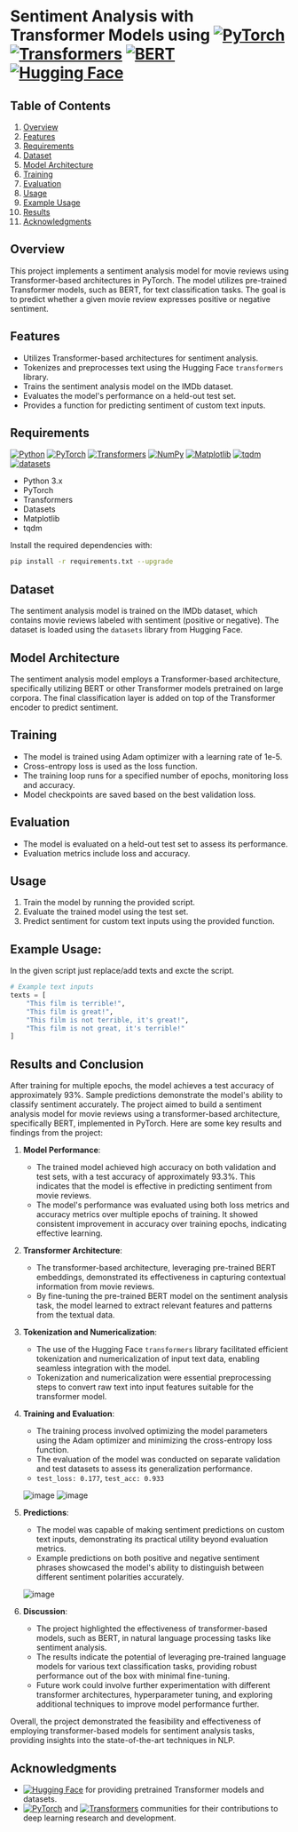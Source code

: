 # Sentiment Analysis with Transformer Models using [![PyTorch](https://img.shields.io/badge/pytorch-%23EE4C2C.svg?style=flat-square&logo=pytorch&logoColor=white)](https://pytorch.org/) [![Transformers](https://img.shields.io/badge/transformers-%234A329A.svg?style=flat-square&logo=huggingface&logoColor=white)](https://huggingface.co/transformers/) [![BERT](https://img.shields.io/badge/BERT-%234A329A.svg?style=flat-square&logo=transformers&logoColor=white)](https://huggingface.co/transformers/model_doc/bert.html) [![Hugging Face](https://img.shields.io/badge/Hugging%20Face-%23F7931E.svg?style=flat-square&logo=huggingface&logoColor=white)](https://huggingface.co/)



## Table of Contents
1. [Overview](#overview)
2. [Features](#features)
3. [Requirements](#requirements)
4. [Dataset](#dataset)
5. [Model Architecture](#model-architecture)
6. [Training](#training)
7. [Evaluation](#evaluation)
8. [Usage](#usage)
9. [Example Usage](#example-usage)
10. [Results](#results)
11. [Acknowledgments](#acknowledgments)


## Overview
This project implements a sentiment analysis model for movie reviews using Transformer-based architectures in PyTorch. The model utilizes pre-trained Transformer models, such as BERT, for text classification tasks. The goal is to predict whether a given movie review expresses positive or negative sentiment.

## Features
- Utilizes Transformer-based architectures for sentiment analysis.
- Tokenizes and preprocesses text using the Hugging Face `transformers` library.
- Trains the sentiment analysis model on the IMDb dataset.
- Evaluates the model's performance on a held-out test set.
- Provides a function for predicting sentiment of custom text inputs.

## Requirements
[![Python](https://img.shields.io/badge/python-3.8-blue.svg?style=flat-square)](https://www.python.org/downloads/release/python-380/)
[![PyTorch](https://img.shields.io/badge/pytorch-%23EE4C2C.svg?style=flat-square&logo=pytorch&logoColor=white)](https://pytorch.org/)
[![Transformers](https://img.shields.io/badge/transformers-%234A329A.svg?style=flat-square&logo=huggingface&logoColor=white)](https://huggingface.co/transformers/)
[![NumPy](https://img.shields.io/badge/numpy-%23013243.svg?style=flat-square&logo=numpy&logoColor=white)](https://numpy.org/)
[![Matplotlib](https://img.shields.io/badge/matplotlib-%23013243.svg?style=flat-square&logo=matplotlib&logoColor=white)](https://matplotlib.org/)
[![tqdm](https://img.shields.io/badge/tqdm-%232C8EBB.svg?style=flat-square&logo=tqdm&logoColor=white)](https://github.com/tqdm/tqdm)
[![datasets](https://img.shields.io/badge/datasets-%23000.svg?style=flat-square&logo=huggingface&logoColor=white)](https://huggingface.co/docs/datasets/)

- Python 3.x
- PyTorch
- Transformers
- Datasets
- Matplotlib
- tqdm

Install the required dependencies with:

```bash
pip install -r requirements.txt --upgrade
```

## Dataset
The sentiment analysis model is trained on the IMDb dataset, which contains movie reviews labeled with sentiment (positive or negative). The dataset is loaded using the `datasets` library from Hugging Face.

## Model Architecture
The sentiment analysis model employs a Transformer-based architecture, specifically utilizing BERT or other Transformer models pretrained on large corpora. The final classification layer is added on top of the Transformer encoder to predict sentiment.

## Training
- The model is trained using Adam optimizer with a learning rate of 1e-5.
- Cross-entropy loss is used as the loss function.
- The training loop runs for a specified number of epochs, monitoring loss and accuracy.
- Model checkpoints are saved based on the best validation loss.

## Evaluation
- The model is evaluated on a held-out test set to assess its performance.
- Evaluation metrics include loss and accuracy.

## Usage
1. Train the model by running the provided script.
2. Evaluate the trained model using the test set.
3. Predict sentiment for custom text inputs using the provided function.

## Example Usage:
In the given script just replace/add texts and excte the script.
```python
# Example text inputs
texts = [
    "This film is terrible!",
    "This film is great!",
    "This film is not terrible, it's great!",
    "This film is not great, it's terrible!"
]
```

## Results and Conclusion
After training for multiple epochs, the model achieves a test accuracy of approximately 93%. Sample predictions demonstrate the model's ability to classify sentiment accurately.
The project aimed to build a sentiment analysis model for movie reviews using a transformer-based architecture, specifically BERT, implemented in PyTorch. Here are some key results and findings from the project:

1. **Model Performance**:
   - The trained model achieved high accuracy on both validation and test sets, with a test accuracy of approximately 93.3%. This indicates that the model is effective in predicting sentiment from movie reviews.
   - The model's performance was evaluated using both loss metrics and accuracy metrics over multiple epochs of training. It showed consistent improvement in accuracy over training epochs, indicating effective learning.

2. **Transformer Architecture**:
   - The transformer-based architecture, leveraging pre-trained BERT embeddings, demonstrated its effectiveness in capturing contextual information from movie reviews.
   - By fine-tuning the pre-trained BERT model on the sentiment analysis task, the model learned to extract relevant features and patterns from the textual data.

3. **Tokenization and Numericalization**:
   - The use of the Hugging Face `transformers` library facilitated efficient tokenization and numericalization of input text data, enabling seamless integration with the model.
   - Tokenization and numericalization were essential preprocessing steps to convert raw text into input features suitable for the transformer model.

4. **Training and Evaluation**:
   - The training process involved optimizing the model parameters using the Adam optimizer and minimizing the cross-entropy loss function.
   - The evaluation of the model was conducted on separate validation and test datasets to assess its generalization performance.
   - ```test_loss: 0.177```, ```test_acc: 0.933```

    ![image](https://github.com/KrantiWalke/-BERT-Transformer-Based-Sentiment-Analysis-model-for-movie-reviews-/assets/72568005/cfe204ce-0a17-4ecc-828b-32a33e15307e)
    ![image](https://github.com/KrantiWalke/-BERT-Transformer-Based-Sentiment-Analysis-model-for-movie-reviews-/assets/72568005/ee09112b-6719-46cf-bab4-68c171627bae)

5. **Predictions**:
   - The model was capable of making sentiment predictions on custom text inputs, demonstrating its practical utility beyond evaluation metrics.
   - Example predictions on both positive and negative sentiment phrases showcased the model's ability to distinguish between different sentiment polarities accurately.
     
   ![image](https://github.com/KrantiWalke/Transformer-Based-Sentiment-Analysis-model-for-movie-reviews/assets/72568005/bbce16d4-5dba-4601-b79a-0e96fd1cf16e)

6. **Discussion**:
   - The project highlighted the effectiveness of transformer-based models, such as BERT, in natural language processing tasks like sentiment analysis.
   - The results indicate the potential of leveraging pre-trained language models for various text classification tasks, providing robust performance out of the box with minimal fine-tuning.
   - Future work could involve further experimentation with different transformer architectures, hyperparameter tuning, and exploring additional techniques to improve model performance further.

Overall, the project demonstrated the feasibility and effectiveness of employing transformer-based models for sentiment analysis tasks, providing insights into the state-of-the-art techniques in NLP.

## Acknowledgments
- [![Hugging Face](https://img.shields.io/badge/Hugging%20Face-%23F7931E.svg?style=flat-square&logo=huggingface&logoColor=white)](https://huggingface.co/) for providing pretrained Transformer models and datasets.
- [![PyTorch](https://img.shields.io/badge/pytorch-%23EE4C2C.svg?style=flat-square&logo=pytorch&logoColor=white)](https://pytorch.org/) and [![Transformers](https://img.shields.io/badge/transformers-%234A329A.svg?style=flat-square&logo=huggingface&logoColor=white)](https://huggingface.co/transformers/) communities for their contributions to deep learning research and development.
